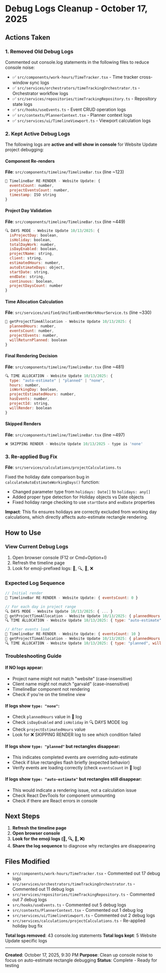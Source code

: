 # Debug Logs Cleanup - October 17, 2025

## Actions Taken

### 1. Removed Old Debug Logs
Commented out console.log statements in the following files to reduce console noise:
- ✅ `src/components/work-hours/TimeTracker.tsx` - Time tracker cross-window sync logs
- ✅ `src/services/orchestrators/timeTrackingOrchestrator.ts` - Orchestrator workflow logs
- ✅ `src/services/repositories/timeTrackingRepository.ts` - Repository state logs
- ✅ `src/hooks/useEvents.ts` - Event CRUD operation logs
- ✅ `src/contexts/PlannerContext.tsx` - Planner context logs
- ✅ `src/services/ui/TimelineViewport.ts` - Viewport calculation logs

### 2. Kept Active Debug Logs
The following logs are **active and will show in console** for Website Update project debugging:

#### Component Re-renders
**File**: `src/components/timeline/TimelineBar.tsx` (line ~123)
```javascript
🔄 TimelineBar RE-RENDER - Website Update: {
  eventsCount: number,
  projectEventsCount: number,
  timestamp: ISO string
}
```

#### Project Day Validation
**File**: `src/components/timeline/TimelineBar.tsx` (line ~449)
```javascript
🔍 DAYS MODE - Website Update 10/13/2025: {
  isProjectDay: boolean,
  isHoliday: boolean,
  totalDayWork: number,
  isDayEnabled: boolean,
  projectName: string,
  client: string,
  estimatedHours: number,
  autoEstimateDays: object,
  startDate: string,
  endDate: string,
  continuous: boolean,
  projectDaysCount: number
}
```

#### Time Allocation Calculation
**File**: `src/services/unified/UnifiedEventWorkHourService.ts` (line ~330)
```javascript
🔧 getProjectTimeAllocation - Website Update 10/13/2025: {
  plannedHours: number,
  eventsCount: number,
  projectEvents: number,
  willReturnPlanned: boolean
}
```

#### Final Rendering Decision
**File**: `src/components/timeline/TimelineBar.tsx` (line ~481)
```javascript
🔍 TIME ALLOCATION - Website Update 10/13/2025: {
  type: "auto-estimate" | "planned" | "none",
  hours: number,
  isWorkingDay: boolean,
  projectEstimatedHours: number,
  hasEvents: number,
  projectId: string,
  willRender: boolean
}
```

#### Skipped Renders
**File**: `src/components/timeline/TimelineBar.tsx` (line ~497)
```javascript
❌ SKIPPING RENDER - Website Update 10/13/2025 - type is 'none'
```

### 3. Re-applied Bug Fix
**File**: `src/services/calculations/projectCalculations.ts`

Fixed the holiday date comparison bug in `calculateAutoEstimateWorkingDays()` function:
- Changed parameter type from `holidays: Date[]` to `holidays: any[]`
- Added proper type detection for Holiday objects vs Date objects
- Fixed holiday range checking to use `startDate` and `endDate` properties

**Impact**: This fix ensures holidays are correctly excluded from working day calculations, which directly affects auto-estimate rectangle rendering.

## How to Use

### View Current Debug Logs
1. Open browser console (F12 or Cmd+Option+I)
2. Refresh the timeline page
3. Look for emoji-prefixed logs: 🔄, 🔍, 🔧, ❌

### Expected Log Sequence
```javascript
// Initial render
🔄 TimelineBar RE-RENDER - Website Update: { eventsCount: 0 }

// For each day in project range
🔍 DAYS MODE - Website Update 10/13/2025: { ... }
🔧 getProjectTimeAllocation - Website Update 10/13/2025: { plannedHours: 0 }
🔍 TIME ALLOCATION - Website Update 10/13/2025: { type: "auto-estimate", willRender: true }

// After events load
🔄 TimelineBar RE-RENDER - Website Update: { eventsCount: 10 }
🔧 getProjectTimeAllocation - Website Update 10/13/2025: { plannedHours: 2.5 }
🔍 TIME ALLOCATION - Website Update 10/13/2025: { type: "planned", willRender: true }
```

### Troubleshooting Guide

#### If NO logs appear:
- Project name might not match "website" (case-insensitive)
- Client name might not match "garvald" (case-insensitive)
- TimelineBar component not rendering
- Check if you're on the timeline view

#### If logs show `type: "none"`:
- Check `plannedHours` value in 🔧 log
- Check `isDayEnabled` and `isHoliday` in 🔍 DAYS MODE log
- Check `projectEstimatedHours` value
- Look for ❌ SKIPPING RENDER log to see which condition failed

#### If logs show `type: "planned"` but rectangles disappear:
- This indicates completed events are overriding auto-estimate
- Check if blue rectangles flash briefly (expected behavior)
- Verify events are loading correctly (check `eventsCount` in 🔄 log)

#### If logs show `type: "auto-estimate"` but rectangles still disappear:
- This would indicate a rendering issue, not a calculation issue
- Check React DevTools for component unmounting
- Check if there are React errors in console

## Next Steps

1. **Refresh the timeline page**
2. **Open browser console**
3. **Look for the emoji logs (🔄, 🔍, 🔧, ❌)**
4. **Share the log sequence** to diagnose why rectangles are disappearing

## Files Modified
- `src/components/work-hours/TimeTracker.tsx` - Commented out 17 debug logs
- `src/services/orchestrators/timeTrackingOrchestrator.ts` - Commented out 11 debug logs
- `src/services/repositories/timeTrackingRepository.ts` - Commented out 7 debug logs
- `src/hooks/useEvents.ts` - Commented out 5 debug logs
- `src/contexts/PlannerContext.tsx` - Commented out 1 debug log
- `src/services/ui/TimelineViewport.ts` - Commented out 2 debug logs
- `src/services/calculations/projectCalculations.ts` - Re-applied holiday bug fix

**Total logs removed**: 43 console.log statements
**Total logs kept**: 5 Website Update specific logs

---

**Created**: October 17, 2025, 9:30 PM
**Purpose**: Clean up console noise to focus on auto-estimate rectangle debugging
**Status**: Complete - Ready for testing
